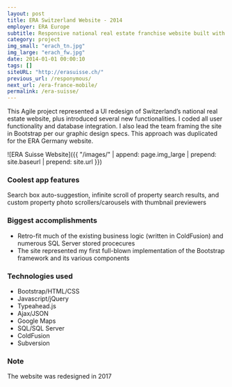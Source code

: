 ```yaml
---
layout: post
title: ERA Switzerland Website - 2014
employer: ERA Europe
subtitle: Responsive national real estate franchise website built with Bootstrap
category: project
img_small: "erach_tn.jpg"
img_large: "erach_fw.jpg"
date: 2014-01-01 00:00:10
tags: []
siteURL: "http://erasuisse.ch/"
previous_url: /responymous/
next_url: /era-france-mobile/
permalink: /era-suisse/
---
```

This Agile project represented a UI redesign of Switzerland’s national real estate website, plus introduced several new functionalities.  I coded all user functionality and database integration. I also lead the team framing the site in Bootstrap per our graphic design specs. This approach was duplicated for the ERA Germany website. 

![ERA Suisse Website]({{ "/images/" | append: page.img_large | prepend: site.baseurl | prepend: site.url  }})

### Coolest app features
Search box auto-suggestion, infinite scroll of property search results, and custom property photo scrollers/carousels with thumbnail previewers

### Biggest accomplishments
* Retro-fit much of the existing business logic (written in ColdFusion) and numerous SQL Server stored procecures 
* The site represented my first full-blown implementation of the Bootstrap framework and its various components

### Technologies used
* Bootstrap/HTML/CSS
* Javascript/jQuery
* Typeahead.js
* Ajax/JSON
* Google Maps
* SQL/SQL Server  
* ColdFusion
* Subversion

### Note
The website was redesigned in 2017